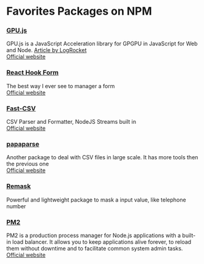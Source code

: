 # Favorites Packages on NPM

### [GPU.js](https://www.npmjs.com/package/gpu.js)
GPU.js is a JavaScript Acceleration library for GPGPU in JavaScript for Web and Node.
[Article by LogRocket](https://blog.logrocket.com/improving-javascript-performance-with-gpu-js/)
<br>[Official website](https://gpu.rocks/#/)

### [React Hook Form](https://www.npmjs.com/package/react-hook-form)
The best way I ever see to manager a form 
<br>[Official website](https://react-hook-form.com/)

### [Fast-CSV](https://www.npmjs.com/package/fast-csv)
CSV Parser and Formatter, NodeJS Streams built in
<br>[Official website](https://c2fo.github.io/fast-csv/)

### [papaparse](https://www.npmjs.com/package/papaparse)
Another package to deal with CSV files in large scale. It has more tools then the previous one 
<br>[Official website](https://www.papaparse.com/)

### [Remask](https://www.npmjs.com/package/remask)
Powerful and lightweight package to mask a input value, like telephone number

### [PM2](https://www.npmjs.com/package/pm2)
PM2 is a production process manager for Node.js applications with a built-in load balancer. It allows you to keep applications alive forever, to reload them without downtime and to facilitate common system admin tasks.
<br>[Official website](https://pm2.keymetrics.io/)
